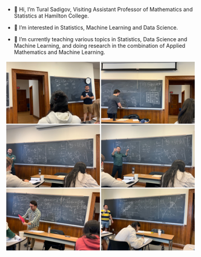 
-   👋 Hi, I’m Tural Sadigov, Visiting Assistant Professor of
    Mathematics and Statistics at Hamilton College.

-   👀 I’m interested in Statistics, Machine Learning and Data
    Science.

-   🌱 I’m currently teaching various topics in Statistics, Data Science
    and Machine Learning, and doing research in the combination of
    Applied Mathematics and Machine Learning.


![Calculus](teaching_116.JPG)
